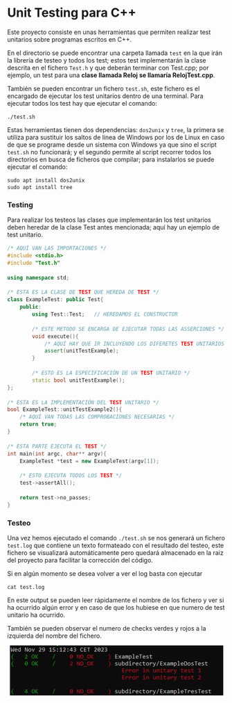 # Unit Testing para C++
Este proyecto consiste en unas herramientas que permiten realizar test unitarios sobre programas escritos en C++.

En el directorio se puede encontrar una carpeta llamada `test` en la que irán la librería de testeo y todos los test; estos test implementarán la clase descrita en el fichero `Test.h` y que deberán terminar con Test.cpp; por ejemplo, un test para una **clase llamada Reloj se llamaría RelojTest.cpp**.

También se pueden encontrar un fichero `test.sh`, este fichero es el encargado de ejecutar los test unitarios dentro de una terminal. Para ejecutar todos los test hay que ejecutar el comando:

```
./test.sh
```

Estas herramientas tienen dos dependencias: `dos2unix` y `tree`, la primera se utiliza para sustituir los saltos de línea de Windows por los de Linux en caso de que se programe desde un sistema con Windows ya que sino el script `test.sh` no funcionará; y el segundo permite al script recorrer todos los directorios en busca de ficheros que compilar; para instalarlos se puede ejecutar el comando:
```
sudo apt install dos2unix
sudo apt install tree
```

### Testing
Para realizar los testeos las clases que implementarán los test unitarios deben heredar de la clase Test antes mencionada; aquí hay un ejemplo de test unitario.
```cpp
/* AQUÍ VAN LAS IMPORTACIONES */
#include <stdio.h>
#include "Test.h"

using namespace std;

/* ESTA ES LA CLASE DE TEST QUE HEREDA DE TEST */
class ExampleTest: public Test{
    public:
        using Test::Test;   // HEREDAMOS EL CONSTRUCTOR

        /* ESTE METODO SE ENCARGA DE EJECUTAR TODAS LAS ASSERCIONES */
        void execute(){
            /* AQUÍ HAY QUE IR INCLUYENDO LOS DIFERETES TEST UNITARIOS */
            assert(unitTestExample);
        }

        /* ESTO ES LA ESPECIFICACIÓN DE UN TEST UNITARIO */
        static bool unitTestExample();
};

/* ESTA ES LA IMPLEMENTACIÓN DEL TEST UNITARIO */
bool ExampleTest::unitTestExample2(){
    /* AQUÍ VAN TODAS LAS COMPROBACIONES NECESARIAS */
    return true;
}

/* ESTA PARTE EJECUTA EL TEST */
int main(int argc, char** argv){
    ExampleTest *test = new ExampleTest(argv[1]);

    /* ESTO EJECUTA TODOS LOS TEST */
    test->assertAll();

    return test->no_passes;
}
```

### Testeo
Una vez hemos ejecutado el comando `./test.sh` se nos generará un fichero `test.log` que contiene un texto formateado con el resultado del testeo, este fichero se visualizará automáticamente pero quedará almacenado en la raiz del proyecto para facilitar la corrección del código.

Si en algún momento se desea volver a ver el log basta con ejecutar
```
cat test.log
```

En este output se pueden leer rápidamente el nombre de los fichero y ver si ha ocurrido algún error y en caso de que los hubiese en que numero de test unitario ha ocurrido.

También se pueden observar el numero de checks verdes y rojos a la izquierda del nombre del fichero.

<center><img src="img/result_example.png"></center>

